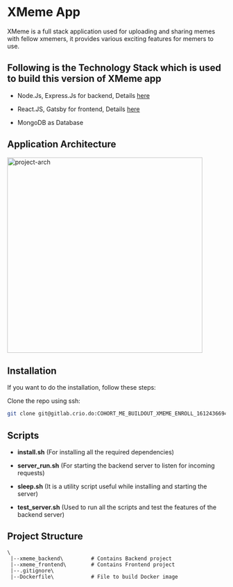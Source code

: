 # XMeme App

XMeme is a full stack application used for uploading and sharing memes with fellow xmemers, it provides various exciting features for memers to use.


## Following is the Technology Stack which is used to build this version of XMeme app

- Node.Js, Express.Js for backend, Details [here](./xmeme_backend/readme.md)

- React.JS, Gatsby for frontend, Details [here](./xmeme_frontend/readme.md)

- MongoDB as Database


## Application Architecture

<img height="450px" src="https://storage.googleapis.com/crio-content-container-assets/ME_ME_BUILDOUT_XMEME_MODULE_ME_BUILDOUT_XMEME_MODULE_BASIC_image_1.png" alt="project-arch">


## Installation

If you want to do the installation, follow these steps:

Clone the repo using ssh:

```bash
git clone git@gitlab.crio.do:COHORT_ME_BUILDOUT_XMEME_ENROLL_1612436694845/neelparihar599-me_buildout_xmeme.git
```



## Scripts

- **install.sh** (For installing all the required dependencies)

- **server_run.sh** (For starting the backend server to listen for incoming requests)

- **sleep.sh** (It is a utility script useful while installing and starting the server) 

- **test_server.sh** (Used to run all the scripts and test the features of the backend server)


## Project Structure

```
\
 |--xmeme_backend\         # Contains Backend project 
 |--xmeme_frontend\        # Contains Frontend project
 |--.gitignore\           
 |--Dockerfile\            # File to build Docker image
```
